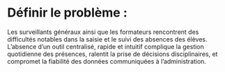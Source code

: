 # Définir le problème :

Les surveillants généraux ainsi que les formateurs rencontrent des difficultés notables dans la saisie et le suivi des absences des élèves. L’absence d’un outil centralisé, rapide et intuitif complique la gestion quotidienne des présences, ralentit la prise de décisions disciplinaires, et compromet la fiabilité des données communiquées à l’administration.


